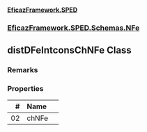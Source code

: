 #### [EficazFramework.SPED](EficazFrameworkSPED.md 'EficazFramework SPED')
### [EficazFramework.SPED.Schemas.NFe](EficazFramework.SPED.Schemas.NFe.md 'EficazFramework.SPED.Schemas.NFe')

## distDFeIntconsChNFe Class

### Remarks
### Properties

| # | Name | |
| ---: | :--- | :--- |
| 02 | chNFe |  |
